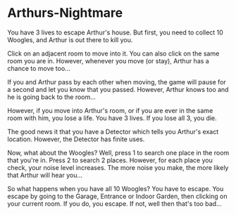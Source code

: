 # Arthurs-Nightmare
You have 3 lives to escape Arthur's house. But first, you need to collect 10 Woogles, and Arthur is out there to kill you.

Click on an adjacent room to move into it. You can also click on the same room you are in. However, whenever you move (or stay), Arthur has a chance to move too...

If you and Arthur pass by each other when moving, the game will pause for a second and let you know that you passed. However, Arthur knows too and he is going back to the room...

However, if you move into Arthur's room, or if you are ever in the same room with him, you lose a life. You have 3 lives. If you lose all 3, you die.

The good news it that you have a Detector which tells you Arthur's exact location. However, the Detector has finite uses.

Now, what about the Woogles? Well, press 1 to search one place in the room that you're in. Press 2 to search 2 places. However, for each place you check, your noise level increases. The more noise you make, the more likely that Arthur will hear you...

So what happens when you have all 10 Woogles? You have to escape. You escape by going to the Garage, Entrance or Indoor Garden, then clicking on your current room. If you do, you escape. If not, well then that's too bad...
